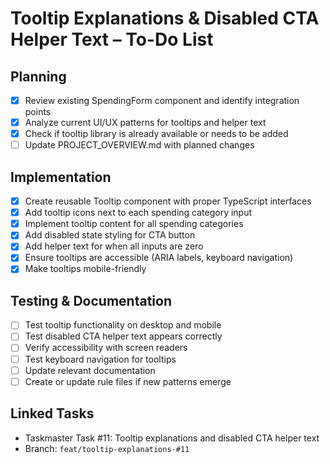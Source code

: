 # Tooltip Explanations & Disabled CTA Helper Text – To-Do List

## Planning
- [x] Review existing SpendingForm component and identify integration points
- [x] Analyze current UI/UX patterns for tooltips and helper text
- [x] Check if tooltip library is already available or needs to be added
- [ ] Update PROJECT_OVERVIEW.md with planned changes

## Implementation
- [x] Create reusable Tooltip component with proper TypeScript interfaces
- [x] Add tooltip icons next to each spending category input
- [x] Implement tooltip content for all spending categories
- [x] Add disabled state styling for CTA button
- [x] Add helper text for when all inputs are zero
- [x] Ensure tooltips are accessible (ARIA labels, keyboard navigation)
- [x] Make tooltips mobile-friendly

## Testing & Documentation
- [ ] Test tooltip functionality on desktop and mobile
- [ ] Test disabled CTA helper text appears correctly
- [ ] Verify accessibility with screen readers
- [ ] Test keyboard navigation for tooltips
- [ ] Update relevant documentation
- [ ] Create or update rule files if new patterns emerge

## Linked Tasks
- Taskmaster Task #11: Tooltip explanations and disabled CTA helper text
- Branch: `feat/tooltip-explanations-#11` 